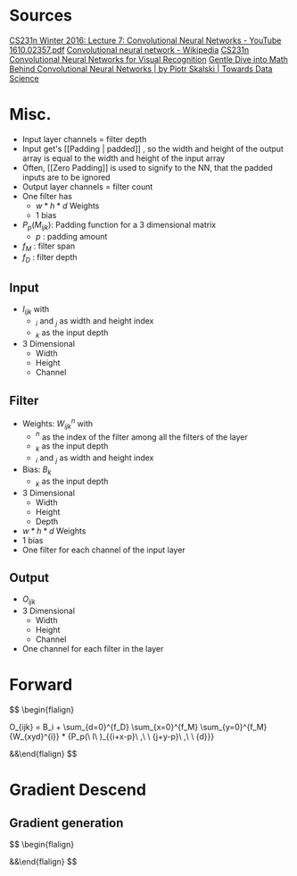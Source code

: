 
Sources
===
[CS231n Winter 2016: Lecture 7: Convolutional Neural Networks - YouTube](https://www.youtube.com/watch?v=LxfUGhug-iQ&list=PLkt2uSq6rBVctENoVBg1TpCC7OQi31AlC&index=7)
[1610.02357.pdf](https://arxiv.org/pdf/1610.02357.pdf)
[Convolutional neural network - Wikipedia](https://en.wikipedia.org/wiki/Convolutional_neural_network)
[CS231n Convolutional Neural Networks for Visual Recognition](https://cs231n.github.io/convolutional-networks/)
[Gentle Dive into Math Behind Convolutional Neural Networks | by Piotr Skalski | Towards Data Science](https://towardsdatascience.com/gentle-dive-into-math-behind-convolutional-neural-networks-79a07dd44cf9#:~:text=Convolution%20Layers&text=Forward%20propagation%20consists%20of%20two,and%20then%20adding%20bias%20b.)


Misc.
===
- Input layer channels = filter depth
- Input get's [[Padding | padded]] , so the width and height of the output array is equal to the width and height of the input array
- Often, [[Zero Padding]] is used to signify to the NN, that the padded inputs are to be ignored
- Output layer channels = filter count
- One filter has 
	- $w * h *  d$ Weights
	- $1$ bias
- $P_p(M_{ijk})$: Padding function for a 3 dimensional matrix
	- $p$ : padding amount
- $f_M$ : filter span
- $f_D$ : filter depth

Input 
---
- $I_{ijk}$ with
	- $_i$ and $_j$ as width and height index 
	- $_k$ as the input depth
- 3 Dimensional
	- Width
	- Height
	- Channel

Filter
---
- Weights: $W_{ijk}^{n}$ with 
	- $^n$ as the index of the filter  among all the filters of the layer
	- $_k$ as the input depth
	- $_i$ and $_j$ as width and height index 
- Bias: $B_k$
	- $_k$ as the input depth
- 3 Dimensional
	- Width 
	- Height
	- Depth
- $w * h *  d$  Weights
- $1$ bias
- One filter for each channel of the input layer

Output 
---
- $O_{ijk}$
- 3 Dimensional
	- Width
	- Height
	- Channel
- One channel for each filter in the layer


Forward
===
$$
\begin{flalign}

O_{ijk} = 
	B_i +
	\sum_{d=0}^{f_D} 
		\sum_{x=0}^{f_M} 
			\sum_{y=0}^{f_M} 
				{W_{xyd}^{i}} * {P_p(\ I\ )_{{i+x-p}\ ,\ \ {j+y-p}\ ,\ \ {d}}}

&&\end{flalign}
$$


Gradient Descend
===

Gradient generation
---
$$
\begin{flalign}



&&\end{flalign}
$$


